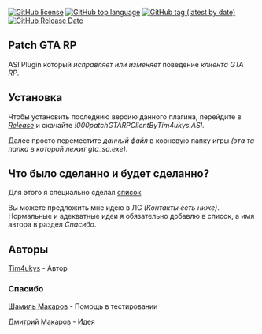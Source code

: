 [![GitHub license](https://img.shields.io/github/license/Tim4ukys/patchGTARPClient)](https://github.com/Tim4ukys/patchGTARPClient/blob/main/LICENSE)
[![GitHub top language](https://img.shields.io/github/languages/top/Tim4ukys/patchGTARPClient)](https://github.com/Tim4ukys/patchGTARPClient/search?l=lua)
[![GitHub tag (latest by date)](https://img.shields.io/github/v/tag/Tim4ukys/patchGTARPClient?label=version)](https://github.com/Tim4ukys/patchGTARPClient/releases/latest)
[![GitHub Release Date](https://img.shields.io/github/release-date/Tim4ukys/patchGTARPClient)](https://github.com/Tim4ukys/patchGTARPClient/releases)

## Patch GTA RP

ASI Plugin который _исправляет или изменяет_ поведение _клиента GTA RP_.

## Установка


Чтобы установить последнию версию данного плагина, перейдите в [_Release_](https://github.com/Tim4ukys/patchGTARPClient/releases/latest) и скачайте _!000patchGTARPClientByTim4ukys.ASI_.

Далее просто переместите *данный файл* в корневую папку игры *(эта та папка в которой лежит gta_sa.exe)*. 

## Что было сделанно и будет сделанно?

Для этого я специально сделал [список](./CHANGE.md). 

Вы можете предложить мне идею в ЛС _(Контакты есть ниже)_. Нормальные и адекватные идеи я обязательно добавлю в список, а имя автора в раздел *Спасибо*.

## Авторы

[Tim4ukys](https://vk.com/tim4ukys) - Автор

### Спасибо

[Шамиль Макаров](https://vk.com/markeazz) - Помощь в тестировании

[Дмитрий Макаров](https://vk.com/molodoy_diman) - Идея